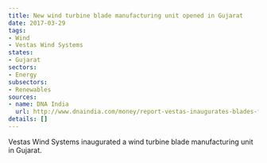 ```yaml
---
title: New wind turbine blade manufacturing unit opened in Gujarat
date: 2017-03-29
tags:
- Wind
- Vestas Wind Systems
states:
- Gujarat
sectors:
- Energy
subsectors:
- Renewables
sources:
- name: DNA India
  url: http://www.dnaindia.com/money/report-vestas-inaugurates-blades-factory-in-gujarat-under-make-in-india-initiative-2368299
details: []
---
```


Vestas Wind Systems inaugurated a wind turbine blade manufacturing unit in Gujarat.
